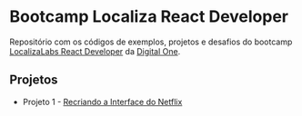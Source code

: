 
# Bootcamp Localiza React Developer

Repositório com os códigos de exemplos, projetos e desafios do bootcamp [LocalizaLabs React Developer](https://web.digitalinnovation.one/track/localizalabs-react-developer) da [Digital One](https://web.digitalinnovation.one/home).

## Projetos 

* Projeto 1 - [Recriando a Interface do Netflix](src/Projeto1) 